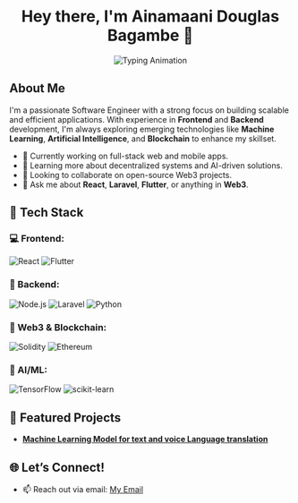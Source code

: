 <h1 align="center">Hey there, I'm Ainamaani Douglas Bagambe 👋</h1>

<p align="center">
  <img src="https://readme-typing-svg.demolab.com?font=Fira+Code&weight=500&size=22&pause=1000&color=33A1FD&center=true&vCenter=true&width=500&lines=Software+Engineer;Full+Stack+Developer;AI+%26+ML+Enthusiast;Blockchain+%26+Web3+Developer" alt="Typing Animation" />
</p>

## About Me
I'm a passionate Software Engineer with a strong focus on building scalable and efficient applications. With experience in **Frontend** and **Backend** development, I'm always exploring emerging technologies like **Machine Learning**, **Artificial Intelligence**, and **Blockchain** to enhance my skillset.

- 🔭 Currently working on full-stack web and mobile apps.
- 🌱 Learning more about decentralized systems and AI-driven solutions.
- 👯 Looking to collaborate on open-source Web3 projects.
- 💬 Ask me about **React**, **Laravel**, **Flutter**, or anything in **Web3**.

## 🔧 Tech Stack
### 💻 Frontend:
![React](https://img.shields.io/badge/React-20232A?style=for-the-badge&logo=react&logoColor=61DAFB)
![Flutter](https://img.shields.io/badge/Flutter-02569B?style=for-the-badge&logo=flutter&logoColor=white)

### 🔗 Backend:
![Node.js](https://img.shields.io/badge/Node.js-339933?style=for-the-badge&logo=nodedotjs&logoColor=white)
![Laravel](https://img.shields.io/badge/Laravel-FF2D20?style=for-the-badge&logo=laravel&logoColor=white)
![Python](https://img.shields.io/badge/Python-3776AB?style=for-the-badge&logo=python&logoColor=white)

### 📡 Web3 & Blockchain:
![Solidity](https://img.shields.io/badge/Solidity-363636?style=for-the-badge&logo=solidity&logoColor=white)
![Ethereum](https://img.shields.io/badge/Ethereum-3C3C3D?style=for-the-badge&logo=ethereum&logoColor=white)

### 🤖 AI/ML:
![TensorFlow](https://img.shields.io/badge/TensorFlow-FF6F00?style=for-the-badge&logo=tensorflow&logoColor=white)
![scikit-learn](https://img.shields.io/badge/scikit--learn-F7931E?style=for-the-badge&logo=scikit-learn&logoColor=white)

## 🚀 Featured Projects
- [**Machine Learning Model for text and voice Language translation**](https://github.com/DysonDouglas/ml-image-recognition)

## 🌐 Let’s Connect!
- 📫 Reach out via email: [My Email](mailto:douglasbagambe4@gmail.com)




<!--
**DouglasBagambe/DouglasBagambe** is a ✨ _special_ ✨ repository because its `README.md` (this file) appears on your GitHub profile.

Here are some ideas to get you started:

- 🔭 I’m currently working on ...
- 🌱 I’m currently learning ...
- 👯 I’m looking to collaborate on ...
- 🤔 I’m looking for help with ...
- 💬 Ask me about ...
- 📫 How to reach me: ...
- 😄 Pronouns: ...
- ⚡ Fun fact: ...
-->
